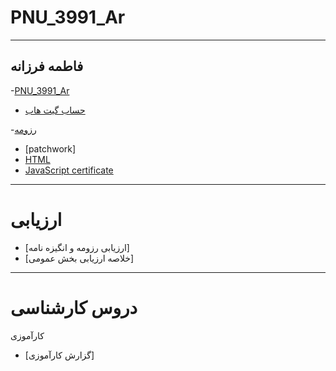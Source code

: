 # PNU_3991_Ar
---
فاطمه فرزانه
---
 -[PNU_3991_Ar](https://github.com/fatemehfarzaneh/PNU_3991_Ar) 
 - [حساب گیت هاب](https://github.com/fatemehfarzaneh)


-[رزومه](https://github.com/fatemehfarzaneh/PNU_3991_Ar/blob/main/index.md)
 - [patchwork]
- [HTML](https://github.com/fatemehfarzaneh/PNU_3991_Ar/blob/main/cert-1014-24305552.jpg )
 - [JavaScript certificate](https://github.com/fatemehfarzaneh/PNU_3991_Ar/blob/main/cert-24305552-1024.png)

----
#  ارزیابی
 -  [ارزیابی رزومه و انگیزه نامه]
 -  [خلاصه ارزیابی بخش عمومی]

----
# دروس کارشناسی
کارآموزی
-  [گزارش کارآموزی]


